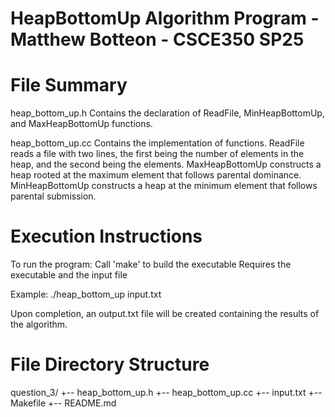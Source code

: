 # HeapBottomUp Algorithm Program - Matthew Botteon - CSCE350 SP25

# File Summary
heap_bottom_up.h
  Contains the declaration of ReadFile, MinHeapBottomUp, and MaxHeapBottomUp functions.

heap_bottom_up.cc
  Contains the implementation of functions. ReadFile reads a file with two lines, the first being the number of elements in the heap, and the second being the elements. MaxHeapBottomUp constructs a heap rooted at the maximum element that follows parental dominance. MinHeapBottomUp constructs a heap at the minimum element that follows parental submission.

# Execution Instructions
To run the program:
  Call 'make' to build the executable
  Requires the executable and the input file

   Example:
  ./heap_bottom_up input.txt
  
Upon completion, an output.txt file will be created containing the results of the algorithm.

# File Directory Structure

question_3/
+-- heap_bottom_up.h
+-- heap_bottom_up.cc
+-- input.txt
+-- Makefile
+-- README.md
